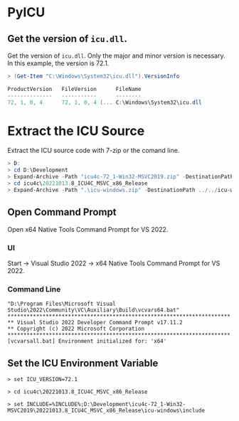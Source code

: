 # PyICU

## Get the version of `icu.dll`. 

Get the version of `icu.dll`. Only the major and minor version is necessary. In this example, the version is 72.1.


``` powershell
> (Get-Item "C:\Windows\System32\icu.dll").VersionInfo

ProductVersion   FileVersion      FileName
--------------   -----------      --------
72, 1, 0, 4      72, 1, 0, 4 (... C:\Windows\System32\icu.dll
```

# Extract the ICU Source

Extract the ICU source code with 7-zip or the comand line.

``` powershell
> D:
> cd D:\Development
> Expand-Archive -Path "icu4c-72_1-Win32-MSVC2019.zip" -DestinationPath "icu4c"
> cd icu4c\20221013.8_ICU4C_MSVC_x86_Release
> Expand-Archive -Path ".\icu-windows.zip" -DestinationPath ../../icu-windows
```


## Open Command Prompt

Open x64 Native Tools Command Prompt for VS 2022. 

### UI

Start -> Visual Studio 2022 -> x64 Native Tools Command Prompt for VS 2022.

### Command Line

```
"D:\Program Files\Microsoft Visual Studio\2022\Community\VC\Auxiliary\Build\vcvars64.bat"
**********************************************************************
** Visual Studio 2022 Developer Command Prompt v17.11.2
** Copyright (c) 2022 Microsoft Corporation
**********************************************************************
[vcvarsall.bat] Environment initialized for: 'x64'
```


## Set the ICU Environment Variable

```
> set ICU_VERSION=72.1
```






```
> cd icu4c\20221013.8_ICU4C_MSVC_x86_Release

```



```
> set INCLUDE=%INCLUDE%;D:\Development\icu4c-72_1-Win32-MSVC2019\20221013.8_ICU4C_MSVC_x86_Release\icu-windows\include
```








